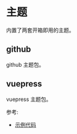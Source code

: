 # 主题

内置了两套开箱即用的主题。

## github

github 主题包。

<ClientOnly>
  <base-editor />
</ClientOnly>

## vuepress

vuepress 主题包。

<ClientOnly>
  <theme-demo />
</ClientOnly>

参考:

- [示例代码](https://github.com/code-farmer-i/vue-markdown-editor/tree/dev/docs/.vuepress/components/theme-demo.vue)
